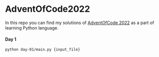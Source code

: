 # AdventOfCode2022

In this repo you can find my solutions of [AdventOfCode 2022](https://adventofcode.com/2022) as a part of learning Python language.

#### Day 1 ####
```bash
python day-01/main.py {input_file}
```